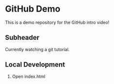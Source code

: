 # GitHub Demo

This is a demo repository for the GitHub intro video!

## Subheader

Currently watching a git tutorial.

## Local Development

1. Open index.html